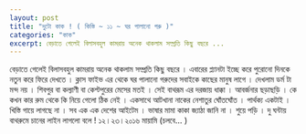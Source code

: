 ```yaml
---
layout: post
title: "দুটো কাক ! ( কিস্তি ~ ১১ ~ ঘর পালানো গরু )"
categories: "কাক"
excerpt: বেড়াতে গেলেই বিলাসবহুল কামরায় অনেক থাকলাম সম্প্রতি কিছু বছরে ...
---
```


বেড়াতে গেলেই বিলাসবহুল কামরায় অনেক থাকলাম সম্প্রতি কিছু বছরে । এবারের প্ল্যানটা ইচ্ছে করে পুরোনাে দিনকে নতুন করে ফিরে দেখতে । ক্লাস ফাইভ এর থেকে ঘর পালানো গরুদের সবাইকে কাছের মানুষ লাগে । দেখলাম ডর্ম টা মন্দ নয় । শিবপুর বা কল্যাণী বা কেশ্টপুরের মেসের মতই । সেই বাথরূম এর দরজায় ধাক্কা । আবর্জনার ছড়াছড়ি । কে কখন কার রুম থেকে কি নিয়ে গেলো ঠিক নেই । একসাথে আটখানা নাকের নেশাতুর ঘোঁতঘোঁত ।
পার্থক্য একটাই । খিস্তি গায়ে লাগছে না । সব এক এক দেশের আইটেম । ভাষার মামা কাকা জ্যাঠা জানি না ।
শুয়ে পড়ি । দু ঘন্টায় বাথরুমে চানের লাইন লাগলো বলে !
১২।২৩।২০১৬
মায়ামি
(চলবে... )